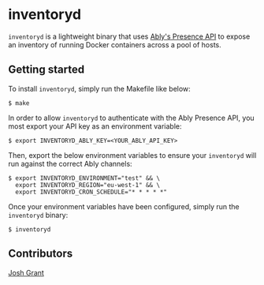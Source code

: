 # inventoryd
`inventoryd` is a lightweight binary that uses [Ably's Presence API](https://ably.com/documentation/core-features/presence) to expose an inventory of running Docker containers across a pool of hosts.

## Getting started
To install `inventoryd`, simply run the Makefile like below:
```shell
$ make
```
In order to allow `inventoryd` to authenticate with the Ably Presence API, you most export your API key as an environment variable:
```shell
$ export INVENTORYD_ABLY_KEY=<YOUR_ABLY_API_KEY>
```
Then, export the below environment variables to ensure your `inventoryd` will run against the correct Ably channels:
```shell
$ export INVENTORYD_ENVIRONMENT="test" && \
  export INVENTORYD_REGION="eu-west-1" && \
  export INVENTORYD_CRON_SCHEDULE="* * * * *"
```

Once your environment variables have been configured, simply run the `inventoryd` binary:
```shell
$ inventoryd
```

## Contributors
[Josh Grant](https://github.com/j0shgrant)